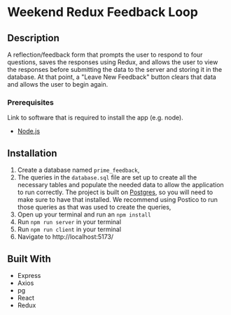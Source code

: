 # Weekend Redux Feedback Loop

## Description

A reflection/feedback form that prompts the user to respond to four questions, saves the responses using Redux, and allows the user to view the responses before submitting the data to the server and storing it in the database. At that point, a "Leave New Feedback" button clears that data and allows the user to begin again.

### Prerequisites

Link to software that is required to install the app (e.g. node).

- [Node.js](https://nodejs.org/en/)

## Installation

1. Create a database named `prime_feedback`,
2. The queries in the `database.sql` file are set up to create all the necessary tables and populate the needed data to allow the application to run correctly. The project is built on [Postgres](https://www.postgresql.org/download/), so you will need to make sure to have that installed. We recommend using Postico to run those queries as that was used to create the queries, 
3. Open up your terminal and run an `npm install`
4. Run `npm run server` in your terminal
5. Run `npm run client` in your terminal
6. Navigate to http://localhost:5173/

## Built With

* Express
* Axios
* pg
* React
* Redux
